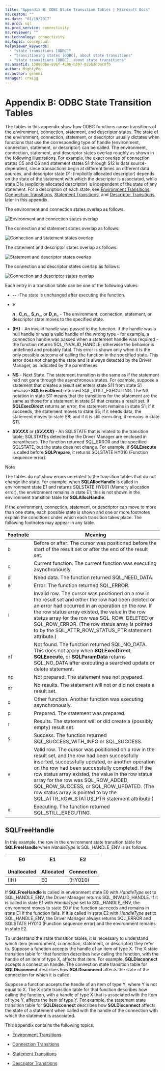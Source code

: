```yaml
---
title: "Appendix B: ODBC State Transition Tables | Microsoft Docs"
ms.custom: ""
ms.date: "01/19/2017"
ms.prod: sql
ms.prod_service: connectivity
ms.reviewer: ""
ms.technology: connectivity
ms.topic: conceptual
helpviewer_keywords: 
  - "state transitions [ODBC]"
  - "transitioning states [ODBC], about state transitions"
  - "state transitions [ODBC], about state transitions"
ms.assetid: 15088dbe-896f-4296-b397-02bb3d0ac0fb
author: MightyPen
ms.author: genemi
manager: craigg
---
```

# Appendix B: ODBC State Transition Tables
The tables in this appendix show how ODBC functions cause transitions of the environment, connection, statement, and descriptor states. The state of the environment, connection, statement, or descriptor usually dictates when functions that use the corresponding type of handle (environment, connection, statement, or descriptor) can be called. The environment, connection, statement, and descriptor states overlap roughly as shown in the following illustrations. For example, the exact overlap of connection states C5 and C6 and statement states S1 through S12 is data source-dependent, since transactions begin at different times on different data sources, and descriptor state D1i (implicitly allocated descriptor) depends on the state of the statement with which the descriptor is associated, while state D1e (explicitly allocated descriptor) is independent of the state of any statement. For a description of each state, see [Environment Transitions](../../../odbc/reference/appendixes/environment-transitions.md), [Connection Transitions](../../../odbc/reference/appendixes/connection-transitions.md), [Statement Transitions](../../../odbc/reference/appendixes/statement-transitions.md), and [Descriptor Transitions](../../../odbc/reference/appendixes/descriptor-transitions.md), later in this appendix.  
  
 The environment and connection states overlap as follows:  
  
 ![Environment and connection states overlap](../../../odbc/reference/appendixes/media/app01.gif "app01")  
  
 The connection and statement states overlap as follows:  
  
 ![Connection and statement states overlap](../../../odbc/reference/appendixes/media/app02.gif "app02")  
  
 The statement and descriptor states overlap as follows:  
  
 ![Statement and descriptor states overlap](../../../odbc/reference/appendixes/media/app03.gif "app03")  
  
 The connection and descriptor states overlap as follows:  
  
 ![Connection and descriptor states overlap](../../../odbc/reference/appendixes/media/app04.gif "app04")  
  
 Each entry in a transition table can be one of the following values:  
  
-   **--** -The state is unchanged after executing the function.  
  
-   **E**  

     **_n_** , **C_n_**, **S_n_**, or **D_n_** - The environment, connection, statement, or descriptor state moves to the specified state.  
 
-   **(IH)** - An invalid handle was passed to the function. If the handle was a null handle or was a valid handle of the wrong type - for example, a connection handle was passed when a statement handle was required - the function returns SQL_INVALID_HANDLE; otherwise the behavior is undefined and probably fatal. This error is shown only when it is the only possible outcome of calling the function in the specified state. This error does not change the state and is always detected by the Driver Manager, as indicated by the parentheses.  
  
-   **NS** - Next State. The statement transition is the same as if the statement had not gone through the asynchronous states. For example, suppose a statement that creates a result set enters state S11 from state S1 because **SQLExecDirect** returned SQL_STILL_EXECUTING. The NS notation in state S11 means that the transitions for the statement are the same as those for a statement in state S1 that creates a result set. If **SQLExecDirect** returns an error, the statement remains in state S1; if it succeeds, the statement moves to state S5; if it needs data, the statement moves to state S8; and if it is still executing, it remains in state S11.  

-   **_XXXXX_**  or **(*XXXXX*)** - An SQLSTATE that is related to the transition table; SQLSTATEs detected by the Driver Manager are enclosed in parentheses. The function returned SQL_ERROR and the specified SQLSTATE, but the state does not change. For example, if **SQLExecute** is called before **SQLPrepare**, it returns SQLSTATE HY010 (Function sequence error).  

> [!NOTE]  
>  The tables do not show errors unrelated to the transition tables that do not change the state. For example, when **SQLAllocHandle** is called in environment state E1 and returns SQLSTATE HY001 (Memory allocation error), the environment remains in state E1; this is not shown in the environment transition table for **SQLAllocHandle**.  
  
 If the environment, connection, statement, or descriptor can move to more than one state, each possible state is shown and one or more footnotes explain the conditions under which each transition takes place. The following footnotes may appear in any table.  
  
|Footnote|Meaning|  
|--------------|-------------|  
|b|Before or after. The cursor was positioned before the start of the result set or after the end of the result set.|  
|c|Current function. The current function was executing asynchronously.|  
|d|Need data. The function returned SQL_NEED_DATA.|  
|e|Error. The function returned SQL_ERROR.|  
|i|Invalid row. The cursor was positioned on a row in the result set and either the row had been deleted or an error had occurred in an operation on the row. If the row status array existed, the value in the row status array for the row was SQL_ROW_DELETED or SQL_ROW_ERROR. (The row status array is pointed to by the SQL_ATTR_ROW_STATUS_PTR statement attribute.)|  
|nf|Not found. The function returned SQL_NO_DATA. This does not apply when **SQLExecDirect**, **SQLExecute**, or **SQLParamData** returns SQL_NO_DATA after executing a searched update or delete statement.|  
|np|Not prepared. The statement was not prepared.|  
|nr|No results. The statement will not or did not create a result set.|  
|o|Other function. Another function was executing asynchronously.|  
|p|Prepared. The statement was prepared.|  
|r|Results. The statement will or did create a (possibly empty) result set.|  
|s|Success. The function returned SQL_SUCCESS_WITH_INFO or SQL_SUCCESS.|  
|v|Valid row. The cursor was positioned on a row in the result set, and the row had been successfully inserted, successfully updated, or another operation on the row had been successfully completed. If the row status array existed, the value in the row status array for the row was SQL_ROW_ADDED, SQL_ROW_SUCCESS, or SQL_ROW_UPDATED. (The row status array is pointed to by the SQL_ATTR_ROW_STATUS_PTR statement attribute.)|  
|x|Executing. The function returned SQL_STILL_EXECUTING.|  
  
## SQLFreeHandle  
 In this example, the row in the environment state transition table for **SQLFreeHandle** when *HandleType* is SQL_HANDLE_ENV is as follows.  
  
|E0<br /><br /> Unallocated|E1<br /><br /> Allocated|E2<br /><br /> Connection|  
|------------------------|----------------------|-----------------------|  
|(IH)|E0|(HY010)|  
  
 If **SQLFreeHandle** is called in environment state E0 with *HandleType* set to SQL_HANDLE_ENV, the Driver Manager returns SQL_INVALID_HANDLE. If it is called in state E1 with *HandleType* set to SQL_HANDLE_ENV, the environment moves to state E0 if the function succeeds and remains in state E1 if the function fails. If it is called in state E2 with *HandleType* set to SQL_HANDLE_ENV, the Driver Manager always returns SQL_ERROR and SQLSTATE HY010 (Function sequence error) and the environment remains in state E2.  
  
 To understand the state transition tables, it is necessary to understand which item (environment, connection, statement, or descriptor) they refer to. Suppose a function accepts the handle of an item of type X. The X state transition table for that function describes how calling the function, with the handle of an item of type X, affects that item. For example, **SQLDisconnect** accepts a connection handle. The connection state transition table for **SQLDisconnect** describes how **SQLDisconnect** affects the state of the connection for which it is called.  
  
 Suppose a function accepts the handle of an item of type Y, where Y is not equal to X. The X state transition table for that function describes how calling the function, with a handle of type X that is associated with the item of type Y, affects the item of type Y. For example, the statement state transition table for **SQLDisconnect** describes how **SQLDisconnect** affects the state of a statement when called with the handle of the connection with which the statement is associated.  
  
 This appendix contains the following topics.  
  
-   [Environment Transitions](../../../odbc/reference/appendixes/environment-transitions.md)  
  
-   [Connection Transitions](../../../odbc/reference/appendixes/connection-transitions.md)  
  
-   [Statement Transitions](../../../odbc/reference/appendixes/statement-transitions.md)  
  
-   [Descriptor Transitions](../../../odbc/reference/appendixes/descriptor-transitions.md)
